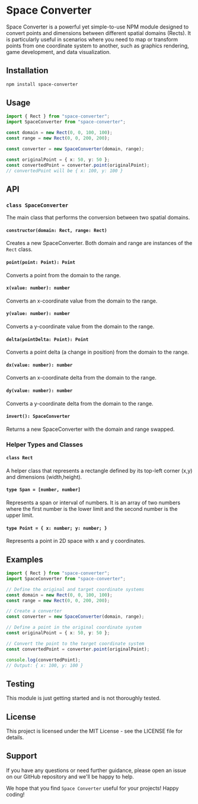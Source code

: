 # Space Converter

Space Converter is a powerful yet simple-to-use NPM module designed to convert points and dimensions between different spatial domains (Rects). It is particularly useful in scenarios where you need to map or transform points from one coordinate system to another, such as graphics rendering, game development, and data visualization.

## Installation

```bash
npm install space-converter
```

## Usage

```ts
import { Rect } from "space-converter";
import SpaceConverter from "space-converter";

const domain = new Rect(0, 0, 100, 100);
const range = new Rect(0, 0, 200, 200);

const converter = new SpaceConverter(domain, range);

const originalPoint = { x: 50, y: 50 };
const convertedPoint = converter.point(originalPoint);
// convertedPoint will be { x: 100, y: 100 }
```

## API

### `class SpaceConverter`

The main class that performs the conversion between two spatial domains.

#### `constructor(domain: Rect, range: Rect)`

Creates a new SpaceConverter. Both domain and range are instances of the `Rect` class.

#### `point(point: Point): Point`

Converts a point from the domain to the range.

#### `x(value: number): number`

Converts an x-coordinate value from the domain to the range.

#### `y(value: number): number`

Converts a y-coordinate value from the domain to the range.

#### `delta(pointDelta: Point): Point`

Converts a point delta (a change in position) from the domain to the range.

#### `dx(value: number): number`

Converts an x-coordinate delta from the domain to the range.

#### `dy(value: number): number`

Converts a y-coordinate delta from the domain to the range.

#### `invert(): SpaceConverter`

Returns a new SpaceConverter with the domain and range swapped.

### Helper Types and Classes

#### `class Rect`

A helper class that represents a rectangle defined by its top-left corner (x,y) and dimensions (width,height).

#### `type Span = [number, number]`

Represents a span or interval of numbers. It is an array of two numbers where the first number is the lower limit and the second number is the upper limit.

#### `type Point = { x: number; y: number; }`

Represents a point in 2D space with x and y coordinates.

## Examples

```ts
import { Rect } from "space-converter";
import SpaceConverter from "space-converter";

// Define the original and target coordinate systems
const domain = new Rect(0, 0, 100, 100);
const range = new Rect(0, 0, 200, 200);

// Create a converter
const converter = new SpaceConverter(domain, range);

// Define a point in the original coordinate system
const originalPoint = { x: 50, y: 50 };

// Convert the point to the target coordinate system
const convertedPoint = converter.point(originalPoint);

console.log(convertedPoint);
// Output: { x: 100, y: 100 }
```

## Testing

This module is just getting started and is not thoroughly tested.

## License

This project is licensed under the MIT License - see the LICENSE file for details.

## Support

If you have any questions or need further guidance, please open an issue on our GitHub repository and we'll be happy to help.

We hope that you find `Space Converter` useful for your projects! Happy coding!
